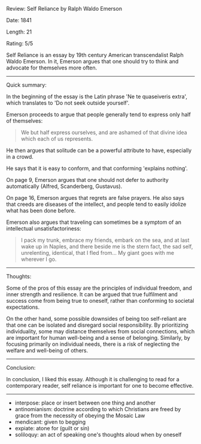 Review: Self Reliance by Ralph Waldo Emerson

Date: 1841

Length: 21

Rating: 5/5

Self Reliance is an essay by 19th century American transcendalist Ralph Waldo Emerson. In it, Emerson argues that one should try to think and advocate for themselves more often.

---

Quick summary:

In the beginning of the essay is the Latin phrase 'Ne te quaseiveris extra', which translates to 'Do not seek outside yourself'.

Emerson proceeds to argue that people generally tend to express only half of themselves:

> We but half express ourselves, and are ashamed of that divine
idea which each of us represents.

He then argues that solitude can be a powerful attribute to have, especially in a crowd.

He says that it is easy to conform, and that conforming 'explains nothing'.

On page 9, Emerson argues that one should not defer to authority automatically (Alfred, Scanderberg, Gustavus).

On page 16, Emerson argues that regrets are false prayers. He also says that creeds are diseases of the intellect, and people tend to easily idolize what has been done before.

Emerson also argues that traveling can sometimes be a symptom of an intellectual unsatisfactoriness:

> I pack my trunk, embrace my friends, embark on the sea, and at last wake up in Naples, and there beside me is the stern fact, the sad self, unrelenting, identical, that I fled from... My giant goes with me wherever I go.

---

Thoughts:

Some of the pros of this essay are the principles of individual freedom, and inner strength and resilience. It can be argued that true fulfilment and success come from being true to oneself, rather than conforming to societal expectations.

On the other hand, some possible downsides of being too self-reliant are that one can be isolated and disregard social responsibility. By prioritizing individuality, some may distance themselves from social connections, which are important for human well-being and a sense of belonging. Similarly, by focusing primarily on individual needs, there is a risk of neglecting the welfare and well-being of others.

---

Conclusion:

In conclusion, I liked this essay. Although it is challenging to read for a contemporary reader, self reliance is important for one to become effective. 

---

- interpose: place or insert between one thing and another
- antinomianism: doctrine according to which Christians are freed by grace from the necessity of obeying the Mosaic Law
- mendicant: given to begging
- expiate: atone for (guilt or sin)
- soliloquy: an act of speaking one's thoughts aloud when by oneself